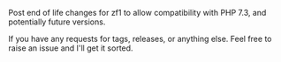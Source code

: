 Post end of life changes for zf1 to allow compatibility with PHP 7.3, and potentially future versions.

If you have any requests for tags, releases, or anything else. Feel free to raise an issue and I'll get it sorted.
